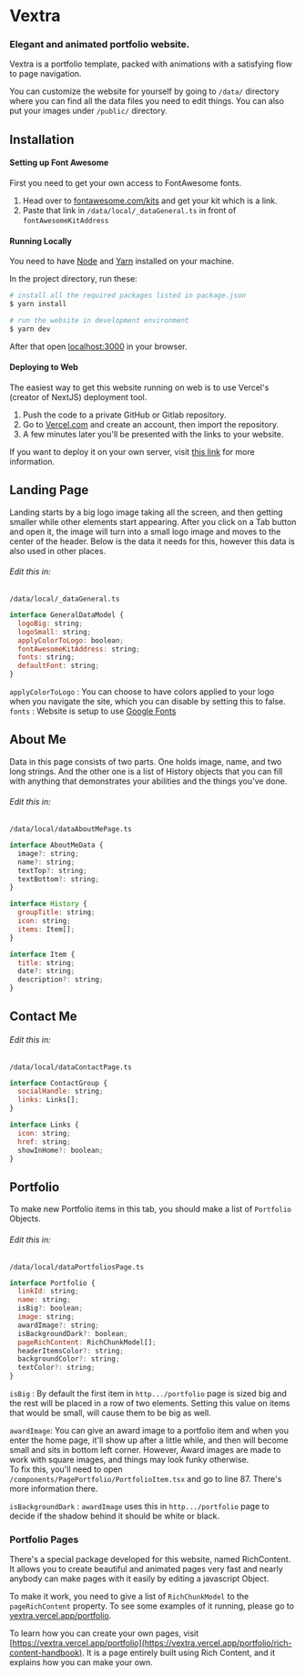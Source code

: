 # Vextra  
### Elegant and animated portfolio website.

Vextra is a portfolio template, packed with animations with a 
satisfying flow to page navigation. 

You can customize the website for yourself by going to `/data/` 
directory where you can find all the data files you need to edit 
things. You can also put your images under `/public/` directory.

## Installation

#### Setting up Font Awesome

First you need to get your own access to FontAwesome fonts.

1. Head over to [fontawesome.com/kits](https://fontawesome.com/kits) 
and get your kit which is a link.  
2. Paste that link in `/data/local/_dataGeneral.ts` in front of
`fontAwesomeKitAddress`

#### Running Locally

You need to have [Node](https://nodejs.org/en/download/) and [Yarn](https://classic.yarnpkg.com/lang/en/docs/install/) installed on your machine.

In the project directory, run these:
```bash
# install all the required packages listed in package.json
$ yarn install

# run the website in development environment
$ yarn dev
```

After that open [localhost:3000](http://localhost:3000) in your browser.

#### Deploying to Web

The easiest way to get this website running on web is to use Vercel's (creator of NextJS) deployment tool.

1. Push the code to a private GitHub or Gitlab repository.
2. Go to [Vercel.com](https://vercel.com) and create an account, then import the repository.
3. A few minutes later you'll be presented with the links to your website.

If you want to deploy it on your own server, visit [this link](https://nextjs.org/docs/deployment) for more information.


## Landing Page

Landing starts by a big logo image taking all the screen, and then getting smaller while other elements start appearing. After you click on a Tab button and open it, the image will turn into a small logo image and moves to the center of the header. Below is the data it needs for this, however this data is also used in other places.

###### Edit this in:  
`/data/local/_dataGeneral.ts`

```js
interface GeneralDataModel {
  logoBig: string;
  logoSmall: string;
  applyColorToLogo: boolean;
  fontAwesomeKitAddress: string;
  fonts: string;
  defaultFont: string;
}
```
`applyColorToLogo` : You can choose to have colors applied to your logo when you navigate the site, which you can disable by setting this to false.  
`fonts` : Website is setup to 
use [Google Fonts](https://fonts.google.com/)

## About Me

Data in this page consists of two parts. One holds image, name, and two long strings. And the other one is a list of History objects that you can fill with anything that demonstrates your abilities and the things you've done.

###### Edit this in:  
`/data/local/dataAboutMePage.ts`

```js
interface AboutMeData {
  image?: string;
  name?: string;
  textTop?: string;
  textBottom?: string;
}

interface History {
  groupTitle: string;
  icon: string;
  items: Item[];
}

interface Item {
  title: string;
  date?: string;
  description?: string;
}
```

## Contact Me

###### Edit this in:  
`/data/local/dataContactPage.ts`

```js
interface ContactGroup {
  socialHandle: string;
  links: Links[];
}

interface Links {
  icon: string;
  href: string;
  showInHome?: boolean;
}
```

## Portfolio

To make new Portfolio items in this tab, you should make a list of 
`Portfolio` Objects.

###### Edit this in:  
`/data/local/dataPortfoliosPage.ts`

```js
interface Portfolio {
  linkId: string;
  name: string;
  isBig?: boolean;
  image: string;
  awardImage?: string;
  isBackgroundDark?: boolean;
  pageRichContent: RichChunkModel[];
  headerItemsColor?: string;
  backgroundColor?: string;
  textColor?: string;
}
```
`isBig` : By default the first item in `http.../portfolio` page is sized big
and the rest will be placed in a row of two elements.
Setting this value on items that would be small, will cause them to be 
big as well.

`awardImage`: You can give an award image to a portfolio item 
and when you enter the home page, it'll show up after a little 
while, and then will become small and sits in bottom left corner. 
However, Award images are made to work with square images, and 
things may look funky otherwise.  
To fix this, you'll need to open 
`/components/PagePortfolio/PortfolioItem.tsx` and go to line 87. 
There's more information there.

`isBackgroundDark` : `awardImage` uses this in  `http.../portfolio` page
to decide if the shadow behind it should be white or black.



### Portfolio Pages

There's a special package developed for this website, named RichContent. 
It allows you to create beautiful and animated pages very fast and nearly 
anybody can make pages with it easily by editing a javascript Object.

To make it work, you need to give a list of `RichChunkModel` to the 
`pageRichContent` property. To see some examples of it running, please 
go to [vextra.vercel.app/portfolio](https://vextra.vercel.app/portfolio).

To learn how you can create your own pages, visit 
[https://vextra.vercel.app/portfolio](https://vextra.vercel.app/portfolio/rich-content-handbook). 
It is a page entirely built using Rich Content, and it explains how
you can make your own.













